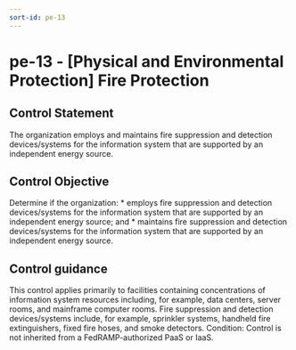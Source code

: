 ```yaml
---
sort-id: pe-13
---
```


# pe-13 - \[Physical and Environmental Protection\] Fire Protection

## Control Statement

The organization employs and maintains fire suppression and detection devices/systems for the information system that are supported by an independent energy source.

## Control Objective

Determine if the organization:    * employs fire suppression and detection devices/systems for the information system that are supported by an independent energy source; and  * maintains fire suppression and detection devices/systems for the information system that are supported by an independent energy source.  

## Control guidance

This control applies primarily to facilities containing concentrations of information system resources including, for example, data centers, server rooms, and mainframe computer rooms. Fire suppression and detection devices/systems include, for example, sprinkler systems, handheld fire extinguishers, fixed fire hoses, and smoke detectors.
Condition: Control is not inherited from a FedRAMP-authorized PaaS or IaaS.
